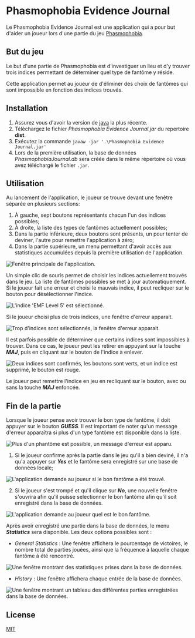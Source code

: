 # Phasmophobia Evidence Journal

Le Phasmophobia Evidence Journal est une application qui a pour but d'aider un joueur lors d'une partie du jeu [Phasmophobia](https://store.steampowered.com/app/739630/Phasmophobia/).

## But du jeu

Le but d'une partie de Phasmophobia est d'investiguer un lieu et d'y trouver trois indices permettant de déterminer quel type de fantôme y réside.

Cette application permet au joueur de d'éliminer des choix de fantômes qui sont impossible en fonction des indices trouvés.

## Installation
1.  Assurez vous d'avoir la version de [java](https://www.java.com/en/download/) la plus récente.
2.  Téléchargez le fichier *Phasmophobia Evidence Journal.jar* du repertoire **dist**.
3.  Exécutez la commande  <code>javaw -jar '.\Phasmophobia Evidence Journal.jar'</code>
4.  Lors de la première utilisation, la base de données *PhasmophobiaJournal.db* sera créée dans le même répertoire où vous avez téléchargé le fichier <code>.jar</code>. 

## Utilisation
Au lancement de l'application, le joueur se trouve devant une fenêtre séparée en plusieurs sections:
1. À gauche, sept boutons représentants chacun l'un des indices possibles;
2. À droite, la liste des types de fantômes actuellement possibles;
3. Dans la partie inférieure, deux boutons sont présents, un pour tenter de deviner, l'autre pour remettre l'application à zéro;
4. Dans la partie supérieure, un menu permettant d'avoir accès aux statistiques accumulées depuis la première utilisation de l'application.

![Fenêtre principale de l'application.](https://raw.githubusercontent.com/Flerxc/PhasmophobiaEvidenceJournal/main/img/img1.PNG "Fenêtre principale")

Un simple clic de souris permet de choisir les indices actuellement trouvés dans le jeu. La liste de fantômes possibles se met à jour automatiquement. Si le joueur fait une erreur et choisi le mauvais indice, il peut recliquer sur le bouton pour désélectionner l'indice.

![L'indice 'EMF Level 5' est sélectionné.](https://raw.githubusercontent.com/Flerxc/PhasmophobiaEvidenceJournal/main/img/img2.PNG "Fenêtre principale avec un indice sélectionné")

Si le joueur choisi plus de trois indices, une fenêtre d'erreur apparait.

![Trop d'indices sont sélectionnés, la fenêtre d'erreur apparait.](https://raw.githubusercontent.com/Flerxc/PhasmophobiaEvidenceJournal/main/img/img3.PNG "Fenêtre d'erreur")

Il est parfois possible de déterminer que certains indices sont impossibles à trouver. Dans ce cas, le joueur peut les retirer en appuyant sur la touche ***MAJ***, puis en cliquant sur le bouton de l'indice à enlever.

![Deux indices sont confirmés, les boutons sont verts, et un indice est supprimé, le bouton est rouge.](https://raw.githubusercontent.com/Flerxc/PhasmophobiaEvidenceJournal/main/img/img4.PNG "Fenêtre principale avec deux indices confirmés et un indice supprimé")

Le joueur peut remettre l'indice en jeu en recliquant sur le bouton, avec ou sans la touche ***MAJ*** enfoncée.

## Fin de la partie

Lorsque le joueur pense avoir trouver le bon type de fantôme, il doit appuyer sur le bouton ***GUESS***. Il est important de noter qu'un message d'erreur apparaîtra si plus d'un type fantôme est disponible dans la liste.

![Plus d'un phantôme est possible, un message d'erreur est apparu.](https://raw.githubusercontent.com/Flerxc/PhasmophobiaEvidenceJournal/main/img/img5.PNG "Fenêtre d'erreur")

1. Si le joueur confirme après la partie dans le jeu qu'il a bien deviné, il n'a qu'a appuyer sur ***Yes*** et le fantôme sera enregistré sur une base de données locale;

![L'application demande au joueur si le bon fantôme a été trouvé.](https://raw.githubusercontent.com/Flerxc/PhasmophobiaEvidenceJournal/main/img/img6.png "Fenêtre de confirmation du fantôme")

2. Si le joueur s'est trompé et qu'il clique sur ***No***, une nouvelle fenêtre s'ouvrira afin qu'il puisse selectionner le bon fantôme afin qu'il soit enregistré dans la base de données.

![L'application demande au joueur quel est le bon fantôme.](https://raw.githubusercontent.com/Flerxc/PhasmophobiaEvidenceJournal/main/img/img7.PNG "Fenêtre de confirmation du bon fantôme")

Après avoir enregistré une partie dans la base de données, le menu ***Statistics*** sera disponible. Les deux options possibles sont :
-   *General Statistics* : Une fenêtre affichera le pourcentage de victoires, le nombre total de parties jouées, ainsi que la fréquence à laquelle chaque fantôme à été rencontré.

![Une fenêtre montrant des statistiques prises dans la base de données.](https://raw.githubusercontent.com/Flerxc/PhasmophobiaEvidenceJournal/main/img/img8.PNG "Fenêtre de statistiques")

-   *History* : Une fenêtre affichera chaque entrée de la base de données.

![Une fenêtre montrant un tableau des différentes parties enregistrées dans la base de données.](https://raw.githubusercontent.com/Flerxc/PhasmophobiaEvidenceJournal/main/img/img9.PNG "Fenêtre de de statistiques")

## License
[MIT](LICENSE.txt)